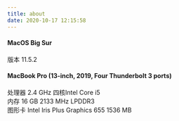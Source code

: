 ```yaml
---
title: about
date: 2020-10-17 12:15:58
---
```

#### MacOS Big Sur   
 版本 11.5.2

#### MacBook Pro (13-inch, 2019, Four Thunderbolt 3 ports)  
处理器 2.4 GHz 四核Intel Core i5  
内存 16 GB 2133 MHz LPDDR3  
图形卡 Intel Iris Plus Graphics 655 1536 MB
